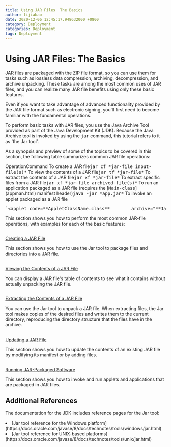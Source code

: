 ```yaml
---
title: Using JAR Files  The Basics
author: lijiabao
date: 2020-12-06 12:45:17.948632000 +0800
category: Deployment
categories: Deployment
tags: Deployment
---
```


# Using JAR Files: The Basics

JAR files are packaged with the ZIP file format, so you can use them for tasks such as lossless data compression, archiving, decompression, and archive unpacking. These tasks are among the most common uses of JAR files, and you can realize many JAR file benefits using only these basic features.

Even if you want to take advantage of advanced functionality provided by the JAR file format such as electronic signing, you'll first need to become familiar with the fundamental operations.

To perform basic tasks with JAR files, you use the Java Archive Tool provided as part of the Java Development Kit (JDK). Because the Java Archive tool is invoked by using the <tt>jar</tt> command, this tutorial refers to it as 'the Jar tool'.

As a synopsis and preview of some of the topics to be covered in this section, the following table summarizes common JAR file operations:
<th id="h1">Operation</th><th id="h2">Command</th>
<td headers="h1">To create a JAR file</td><td headers="h2"><tt>jar cf *jar-file input-file(s)*</tt></td>
<td headers="h1">To view the contents of a JAR file</td><td headers="h2"><tt>jar tf *jar-file*</tt></td>
<td headers="h1">To extract the contents of a JAR file</td><td headers="h2"><tt>jar xf *jar-file*</tt></td>
<td headers="h1">To extract specific files from a JAR file</td><td headers="h2"><tt>jar xf *jar-file archived-file(s)*</tt></td>
<td headers="h1">To run an application packaged as a JAR file (requires the [<tt>Main-class</tt>](appman.html) manifest header)</td><td headers="h2" valign="middle"><tt>java -jar *app.jar*</tt></td>
<td headers="h1">To invoke an applet packaged as a JAR file</td><td headers="h2" valign="middle"><pre>`&lt;applet code=**AppletClassName.class**        archive="**JarFileName.jar**"        width=**width** height=**height**&gt;&lt;/applet&gt;`</pre></td>

This section shows you how to perform the most common JAR-file operations, with examples for each of the basic features:

## 
[Creating a JAR File](build.html)

This section shows you how to use the Jar tool to package files and directories into a JAR file.

## 
[Viewing the Contents of a JAR File](view.html)

You can display a JAR file's table of contents to see what it contains without actually unpacking the JAR file.

## 
[Extracting the Contents of a JAR File](unpack.html)

You can use the Jar tool to unpack a JAR file. When extracting files, the Jar tool makes copies of the desired files and writes them to the current directory, reproducing the directory structure that the files have in the archive.

## 
[Updating a JAR File](update.html)

This section shows you how to update the contents of an existing JAR file by modifying its manifest or by adding files.

## 
[Running JAR-Packaged Software](run.html)

This section shows you how to invoke and run applets and applications that are packaged in JAR files.

## Additional References

The documentation for the JDK includes reference pages for the Jar tool:

<li>
[Jar tool reference for the Windows platform](https://docs.oracle.com/javase/8/docs/technotes/tools/windows/jar.html)</li>
<li>
[Jar tool reference for UNIX-based platforms](https://docs.oracle.com/javase/8/docs/technotes/tools/unix/jar.html)</li>
